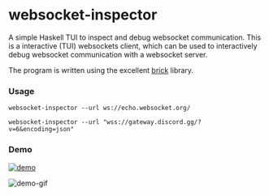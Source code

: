 # websocket-inspector

A simple Haskell TUI to inspect and debug websocket communication. This is a interactive (TUI) websockets client, which can be used to interactively debug websocket communication with a websocket server.

The program is written using the excellent [brick](https://hackage.haskell.org/package/brick) library.

### Usage

```shell
websocket-inspector --url ws://echo.websocket.org/
```

```shell
websocket-inspector --url "wss://gateway.discord.gg/?v=6&encoding=json"
```

### Demo
[![demo](https://asciinema.org/a/352853.png)](https://asciinema.org/a/352853)


![demo-gif](media/websocket-inspector-demo.GIF)
